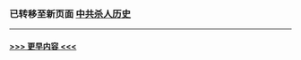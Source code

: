 
### 已转移至新页面 [中共杀人历史](N中共杀人历史.md?t=03310705) 


----
#### [ >>> 更早内容 <<< ](../indexes/prog1695-earlier.md)

